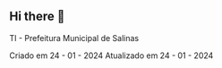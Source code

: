 ## Hi there 👋

TI - Prefeitura Municipal de Salinas

Criado em 24 - 01 - 2024
Atualizado em 24 - 01 - 2024

